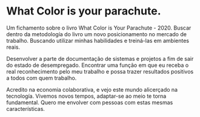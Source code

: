 # What Color is your parachute.

Um fichamento sobre o livro What Color is Your Parachute - 2020. Buscar dentro da metodología do livro um novo posicionamento no mercado de trabalho. Buscando utilizar minhas habilidades e treiná-las em ambientes reais. 

Desenvolver a parte de documentação de sistemas e projetos a fim de sair do estado de desempregado. Encontrar uma função em que eu receba o real reconhecimento pelo meu trabalho e possa trazer resultados positivos a todos com quem trabalho.

Acredito na economia colaborativa, e vejo este mundo alicerçado na tecnología. Vivemos novos tempos, adaptar-se ao meio te torna fundamental. Quero me envolver com pessoas com estas mesmas características.  


